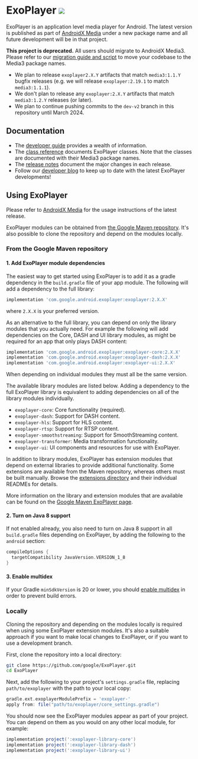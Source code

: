 # ExoPlayer <img src="https://img.shields.io/github/v/release/google/ExoPlayer.svg?label=latest"/>

ExoPlayer is an application level media player for Android. The latest version
is published as part of [AndroidX Media][] under a new package name and all
future development will be in that project.

**This project is deprecated.** All users should migrate to AndroidX Media3.
Please refer to our [migration guide and script][] to move your codebase to the
Media3 package names.

*   We plan to release `exoplayer2.X.Y` artifacts that match `media3:1.1.Y`
    bugfix releases (e.g. we will release `exoplayer:2.19.1` to match
    `media3:1.1.1`).
*   We don't plan to release any `exoplayer:2.X.Y` artifacts that match
    `media3:1.2.Y` releases (or later).
*   We plan to continue pushing commits to the `dev-v2` branch in this
    repository until March 2024.

[AndroidX Media]: https://github.com/androidx/media
[migration guide and script]: https://developer.android.com/guide/topics/media/media3/getting-started/migration-guide

## Documentation

*   The [developer guide][] provides a wealth of information.
*   The [class reference][] documents ExoPlayer classes. Note that the classes
    are documented with their Media3 package names.
*   The [release notes][] document the major changes in each release.
*   Follow our [developer blog][] to keep up to date with the latest ExoPlayer
    developments!

[developer guide]: https://developer.android.com/guide/topics/media/exoplayer
[class reference]: https://developer.android.com/reference/androidx/media3/common/package-summary
[release notes]: https://github.com/google/ExoPlayer/blob/release-v2/RELEASENOTES.md
[developer blog]: https://medium.com/google-exoplayer

## Using ExoPlayer

Please refer to
[AndroidX Media](https://github.com/androidx/media/blob/release/README.md) for
the usage instructions of the latest release.

ExoPlayer modules can be obtained from [the Google Maven repository][]. It's
also possible to clone the repository and depend on the modules locally.

[the Google Maven repository]: https://developer.android.com/studio/build/dependencies#google-maven

### From the Google Maven repository

#### 1. Add ExoPlayer module dependencies

The easiest way to get started using ExoPlayer is to add it as a gradle
dependency in the `build.gradle` file of your app module. The following will add
a dependency to the full library:

```gradle
implementation 'com.google.android.exoplayer:exoplayer:2.X.X'
```

where `2.X.X` is your preferred version.

As an alternative to the full library, you can depend on only the library
modules that you actually need. For example the following will add dependencies
on the Core, DASH and UI library modules, as might be required for an app that
only plays DASH content:

```gradle
implementation 'com.google.android.exoplayer:exoplayer-core:2.X.X'
implementation 'com.google.android.exoplayer:exoplayer-dash:2.X.X'
implementation 'com.google.android.exoplayer:exoplayer-ui:2.X.X'
```

When depending on individual modules they must all be the same version.

The available library modules are listed below. Adding a dependency to the full
ExoPlayer library is equivalent to adding dependencies on all of the library
modules individually.

* `exoplayer-core`: Core functionality (required).
* `exoplayer-dash`: Support for DASH content.
* `exoplayer-hls`: Support for HLS content.
* `exoplayer-rtsp`: Support for RTSP content.
* `exoplayer-smoothstreaming`: Support for SmoothStreaming content.
* `exoplayer-transformer`: Media transformation functionality.
* `exoplayer-ui`: UI components and resources for use with ExoPlayer.

In addition to library modules, ExoPlayer has extension modules that depend on
external libraries to provide additional functionality. Some extensions are
available from the Maven repository, whereas others must be built manually.
Browse the [extensions directory][] and their individual READMEs for details.

More information on the library and extension modules that are available can be
found on the [Google Maven ExoPlayer page][].

[extensions directory]: https://github.com/google/ExoPlayer/tree/release-v2/extensions/
[Google Maven ExoPlayer page]: https://maven.google.com/web/index.html#com.google.android.exoplayer

#### 2. Turn on Java 8 support

If not enabled already, you also need to turn on Java 8 support in all
`build.gradle` files depending on ExoPlayer, by adding the following to the
`android` section:

```gradle
compileOptions {
  targetCompatibility JavaVersion.VERSION_1_8
}
```

#### 3. Enable multidex

If your Gradle `minSdkVersion` is 20 or lower, you should
[enable multidex](https://developer.android.com/studio/build/multidex) in order
to prevent build errors.

### Locally

Cloning the repository and depending on the modules locally is required when
using some ExoPlayer extension modules. It's also a suitable approach if you
want to make local changes to ExoPlayer, or if you want to use a development
branch.

First, clone the repository into a local directory:

```sh
git clone https://github.com/google/ExoPlayer.git
cd ExoPlayer
```

Next, add the following to your project's `settings.gradle` file, replacing
`path/to/exoplayer` with the path to your local copy:

```gradle
gradle.ext.exoplayerModulePrefix = 'exoplayer-'
apply from: file("path/to/exoplayer/core_settings.gradle")
```

You should now see the ExoPlayer modules appear as part of your project. You can
depend on them as you would on any other local module, for example:

```gradle
implementation project(':exoplayer-library-core')
implementation project(':exoplayer-library-dash')
implementation project(':exoplayer-library-ui')
```
